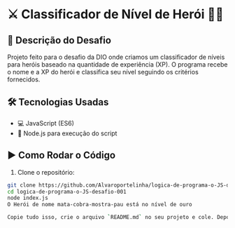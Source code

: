 # ⚔️ Classificador de Nível de Herói 🦸‍♂️

## 📜 Descrição do Desafio

Projeto feito para o desafio da DIO onde criamos um classificador de níveis para heróis baseado na quantidade de experiência (XP). O programa recebe o nome e a XP do herói e classifica seu nível seguindo os critérios fornecidos.

## 🛠️ Tecnologias Usadas

- 💻 JavaScript (ES6)  
- 🚀 Node.js para execução do script

## ▶️ Como Rodar o Código

1. Clone o repositório:

```bash
git clone https://github.com/Alvaroportelinha/logica-de-programa-o-JS-desafio-001.git
cd logica-de-programa-o-JS-desafio-001
node index.js
O Herói de nome mata-cobra-mostra-pau está no nível de ouro

Copie tudo isso, crie o arquivo `README.md` no seu projeto e cole. Depois é só salvar! Quer que eu te ajude a criar o arquivo direto no terminal?
